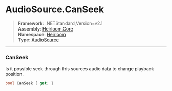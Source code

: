 # AudioSource.CanSeek

> **Framework**: .NETStandard,Version=v2.1  
> **Assembly**: [Heirloom.Core][0]  
> **Namespace**: [Heirloom][0]  
> **Type**: [AudioSource][1]  

--------------------------------------------------------------------------------

### CanSeek

Is it possible seek through this sources audio data to change playback position.

```cs
bool CanSeek { get; }
```

[0]: ..\Heirloom.Core.md
[1]: Heirloom.AudioSource.md
